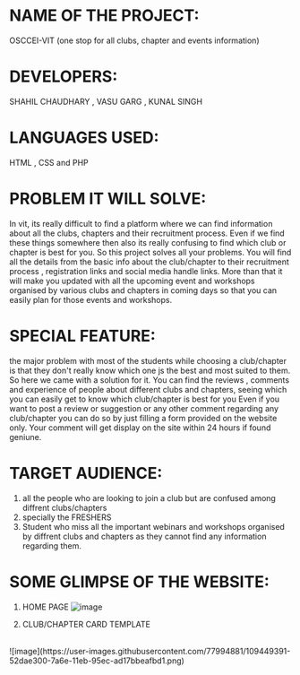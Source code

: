 # **NAME OF THE PROJECT:** #
OSCCEI-VIT (one stop for all clubs, chapter and events information)


# **DEVELOPERS:** # 
SHAHIL CHAUDHARY , VASU GARG , KUNAL SINGH



# **LANGUAGES USED:** # 
HTML , CSS and PHP



# **PROBLEM IT WILL SOLVE:** #
In vit, its really difficult to find a platform where we can find information about all the clubs, chapters and their recruitment process. Even if we find these things somewhere then also its really confusing to find which club or chapter is best for you. So this project solves all your problems. You will find all the details from the basic info about the club/chapter to their recruitment process , registration links and social media handle links. 
More than that it will make you updated with all the upcoming event and workshops organised by various clubs and chapters in coming days so that you can easily plan for those events and workshops.



# **SPECIAL FEATURE:** # 
the major problem with most of the students while choosing a club/chapter is that they don't really know which one js the best and most suited to them. So here we came with a solution for it. 
You can find the reviews , comments and experience of people about different clubs and chapters, seeing which you can easily get to know which club/chapter is best for you
Even if you want to post a review or suggestion or any other comment regarding any club/chapter you can do so by just filling a form provided on the website only. Your comment will get display on the site within 24 hours if found geniune.




# **TARGET AUDIENCE:** # 
1. all the people who are looking to join a club but are confused among diffrent clubs/chapters 
2. specially the FRESHERS
3. Student who miss all the important webinars and workshops organised by diffrent clubs and chapters as they cannot find any information regarding them.


# **SOME GLIMPSE OF THE WEBSITE:** #

1. HOME PAGE
 ![image](https://user-images.githubusercontent.com/77994881/109449252-f7a8f080-7a6d-11eb-8a59-8de2d02c2f75.png)


2. CLUB/CHAPTER CARD TEMPLATE
  <br>
 ![image](https://user-images.githubusercontent.com/77994881/109449391-52dae300-7a6e-11eb-95ec-ad17bbeafbd1.png)

  


